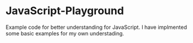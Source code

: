 # JavaScript-Playground
Example code for better understanding for JavaScript.
I have implmented some basic examples for my own understading.
